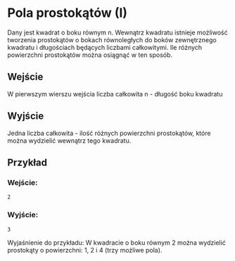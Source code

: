 # Pola prostokątów (I)
Dany jest kwadrat o boku równym n. Wewnątrz kwadratu istnieje możliwość tworzenia prostokątów o bokach równoległych do boków zewnętrznego kwadratu i długościach będących liczbami całkowitymi.
Ile różnych powierzchni prostokątów można osiągnąć w ten sposób.
## Wejście
W pierwszym wierszu wejścia liczba całkowita n - długość boku kwadratu
## Wyjście
Jedna liczba całkowita - ilość różnych powierzchni prostokątów, które można wydzielić wewnątrz tego kwadratu.
## Przykład
### Wejście:
```
2
```
### Wyjście:
```
3
```
Wyjaśnienie do przykładu:
W kwadracie o boku równym 2 można wydzielić prostokąty o powierzchni: 1, 2 i 4 (trzy możliwe pola).
